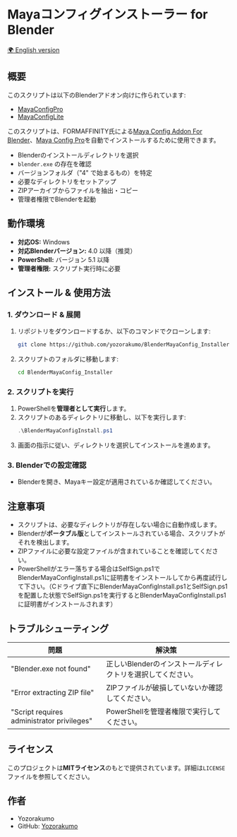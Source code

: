 # Mayaコンフィグインストーラー for Blender

[🌍 English version](README.md)

## 概要

このスクリプトは以下のBlenderアドオン向けに作られています:
- [MayaConfigPro](https://formaffinity.gumroad.com/l/wDpgH?layout=profile&recommended_by=library)
- [MayaConfigLite](https://formaffinity.gumroad.com/l/FKhQL?layout=profile&recommended_by=library)


このスクリプトは、FORMAFFINITY氏による[Maya Config Addon For Blender](https://formaffinity.gumroad.com/l/FKhQL?layout=profile&recommended_by=library)、[Maya Config Pro](https://formaffinity.gumroad.com/l/wDpgH?layout=profile&recommended_by=library)を自動でインストールするために使用できます。

- Blenderのインストールディレクトリを選択
- `blender.exe` の存在を確認
- バージョンフォルダ（"4" で始まるもの）を特定
- 必要なディレクトリをセットアップ
- ZIPアーカイブからファイルを抽出・コピー
- 管理者権限でBlenderを起動

## 動作環境

- **対応OS:** Windows
- **対応Blenderバージョン:** 4.0 以降（推奨）
- **PowerShell:** バージョン 5.1 以降
- **管理者権限:** スクリプト実行時に必要

## インストール & 使用方法

### 1. ダウンロード & 展開

1. リポジトリをダウンロードするか、以下のコマンドでクローンします:
   ```sh
   git clone https://github.com/yozorakumo/BlenderMayaConfig_Installer.git
   ```
2. スクリプトのフォルダに移動します:
   ```sh
   cd BlenderMayaConfig_Installer
   ```

### 2. スクリプトを実行

1. PowerShellを**管理者として実行**します。
2. スクリプトのあるディレクトリに移動し、以下を実行します:
   ```powershell
   .\BlenderMayaConfigInstall.ps1
   ```
3. 画面の指示に従い、ディレクトリを選択してインストールを進めます。

### 3. Blenderでの設定確認

- Blenderを開き、Mayaキー設定が適用されているか確認してください。

## 注意事項

- スクリプトは、必要なディレクトリが存在しない場合に自動作成します。
- Blenderが**ポータブル版**としてインストールされている場合、スクリプトがそれを検出します。
- ZIPファイルに必要な設定ファイルが含まれていることを確認してください。
- PowerShellがエラー落ちする場合はSelfSign.ps1でBlenderMayaConfigInstall.ps1に証明書をインストールしてから再度試行して下さい。（Cドライブ直下にBlenderMayaConfigInstall.ps1とSelfSign.ps1を配置した状態でSelfSign.ps1を実行するとBlenderMayaConfigInstall.ps1に証明書がインストールされます）

## トラブルシューティング

| 問題 | 解決策 |
|--------|----------|
| "Blender.exe not found" | 正しいBlenderのインストールディレクトリを選択してください。 |
| "Error extracting ZIP file" | ZIPファイルが破損していないか確認してください。 |
| "Script requires administrator privileges" | PowerShellを管理者権限で実行してください。 |

## ライセンス

このプロジェクトは**MITライセンス**のもとで提供されています。詳細は`LICENSE`ファイルを参照してください。

## 作者

- Yozorakumo
- GitHub: [Yozorakumo](https://github.com/yozorakumo)

